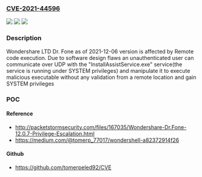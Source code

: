 ### [CVE-2021-44596](https://cve.mitre.org/cgi-bin/cvename.cgi?name=CVE-2021-44596)
![](https://img.shields.io/static/v1?label=Product&message=n%2Fa&color=blue)
![](https://img.shields.io/static/v1?label=Version&message=n%2Fa&color=blue)
![](https://img.shields.io/static/v1?label=Vulnerability&message=n%2Fa&color=brighgreen)

### Description

Wondershare LTD Dr. Fone as of 2021-12-06 version is affected by Remote code execution. Due to software design flaws an unauthenticated user can communicate over UDP with the "InstallAssistService.exe" service(the service is running under SYSTEM privileges) and manipulate it to execute malicious executable without any validation from a remote location and gain SYSTEM privileges

### POC

#### Reference
- http://packetstormsecurity.com/files/167035/Wondershare-Dr.Fone-12.0.7-Privilege-Escalation.html
- https://medium.com/@tomerp_77017/wondershell-a82372914f26

#### Github
- https://github.com/tomerpeled92/CVE

